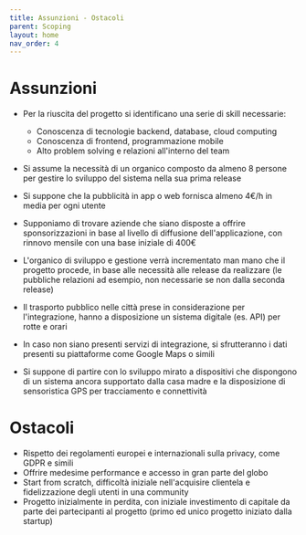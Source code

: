 ```yaml
---
title: Assunzioni - Ostacoli
parent: Scoping
layout: home
nav_order: 4
---
```

# Assunzioni
- Per la riuscita del progetto si identificano una serie di skill necessarie:
    - Conoscenza di tecnologie backend, database, cloud computing
    - Conoscenza di frontend, programmazione mobile
    - Alto problem solving e relazioni all'interno del team

- Si assume la necessità di un organico composto da almeno 8 persone per gestire lo sviluppo del sistema nella sua prima release
 
- Si suppone che la pubblicità in app o web fornisca almeno 4€/h in media per ogni utente

- Supponiamo di trovare aziende che siano disposte a offrire sponsorizzazioni in base al livello di diffusione dell'applicazione, con rinnovo mensile con una base iniziale di 400€

- L'organico di sviluppo e gestione verrà incrementato man mano che il progetto procede, in base alle necessità alle release da realizzare (le pubbliche relazioni ad esempio, non necessarie se non dalla seconda release)

- Il trasporto pubblico nelle città prese in considerazione per l'integrazione, hanno a disposizione un sistema digitale (es. API) per rotte e orari

- In caso non siano presenti servizi di integrazione, si sfrutteranno i dati presenti su piattaforme come Google Maps o simili

- Si suppone di partire con lo sviluppo mirato a dispositivi che dispongono di un sistema ancora supportato dalla casa madre e la disposizione di sensoristica GPS per tracciamento e connettività

# Ostacoli
- Rispetto dei regolamenti europei e internazionali sulla privacy, come GDPR e simili
- Offrire medesime performance e accesso in gran parte del globo
- Start from scratch, difficoltà iniziale nell'acquisire clientela e fidelizzazione degli utenti in una community
- Progetto inizialmente in perdita, con iniziale investimento di capitale da parte dei partecipanti al progetto (primo ed unico progetto iniziato dalla startup)
